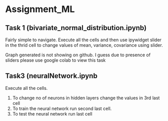 # Assignment_ML
## Task 1 (bivariate_normal_distribution.ipynb)
Fairly simple to navigate. Execute all the cells and then use ipywidget slider in the thrid cell to change values of mean, variance, covariance using slider.


Graph generated is not showing on github. I guess due to presence of sliders please use google colab to view this task


## Task3  (neuralNetwork.ipynb

Execute all the cells.
  1. To change no of neurons in hidden layers change the values in 3rd last cell
  2. To train the neural network run second last cell.
  3. To test the neural network run last cell 
